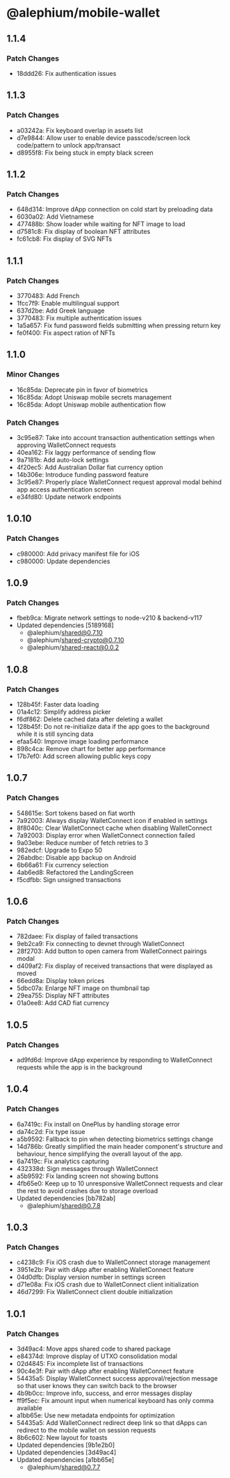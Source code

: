 # @alephium/mobile-wallet

## 1.1.4

### Patch Changes

- 18ddd26: Fix authentication issues

## 1.1.3

### Patch Changes

- a03242a: Fix keyboard overlap in assets list
- d7e9844: Allow user to enable device passcode/screen lock code/pattern to unlock app/transact
- d8955f8: Fix being stuck in empty black screen

## 1.1.2

### Patch Changes

- 648d314: Improve dApp connection on cold start by preloading data
- 6030a02: Add Vietnamese
- 477488b: Show loader while waiting for NFT image to load
- d7581c8: Fix display of boolean NFT attributes
- fc61cb8: Fix display of SVG NFTs

## 1.1.1

### Patch Changes

- 3770483: Add French
- 1fcc7f9: Enable multilingual support
- 637d2be: Add Greek language
- 3770483: Fix multiple authentication issues
- 1a5a657: Fix fund password fields submitting when pressing return key
- fe0f400: Fix aspect ration of NFTs

## 1.1.0

### Minor Changes

- 16c85da: Deprecate pin in favor of biometrics
- 16c85da: Adopt Uniswap mobile secrets management
- 16c85da: Adopt Uniswap mobile authentication flow

### Patch Changes

- 3c95e87: Take into account transaction authentication settings when approving WalletConnect requests
- 40ea162: Fix laggy performance of sending flow
- 9a7181b: Add auto-lock settings
- 4f20ec5: Add Australian Dollar fiat currency option
- 14b306e: Introduce funding password feature
- 3c95e87: Properly place WalletConnect request approval modal behind app access authentication screen
- e34fd80: Update network endpoints

## 1.0.10

### Patch Changes

- c980000: Add privacy manifest file for iOS
- c980000: Update dependencies

## 1.0.9

### Patch Changes

- fbeb9ca: Migrate network settings to node-v210 & backend-v117
- Updated dependencies [5189168]
  - @alephium/shared@0.7.10
  - @alephium/shared-crypto@0.7.10
  - @alephium/shared-react@0.0.2

## 1.0.8

### Patch Changes

- 128b45f: Faster data loading
- 01a4c12: Simplify address picker
- f6df862: Delete cached data after deleting a wallet
- 128b45f: Do not re-initialize data if the app goes to the background while it is still syncing data
- efaa540: Improve image loading performance
- 898c4ca: Remove chart for better app performance
- 17b7ef0: Add screen allowing public keys copy

## 1.0.7

### Patch Changes

- 548615e: Sort tokens based on fiat worth
- 7a92003: Always display WalletConnect icon if enabled in settings
- 8f8040c: Clear WalletConnect cache when disabling WalletConnect
- 7a92003: Display error when WalletConnect connection failed
- 9a03ebe: Reduce number of fetch retries to 3
- 982edcf: Upgrade to Expo 50
- 26abdbc: Disable app backup on Android
- 6b66a61: Fix currency selection
- 4ab6ed8: Refactored the LandingScreen
- f5cdfbb: Sign unsigned transactions

## 1.0.6

### Patch Changes

- 782daee: Fix display of failed transactions
- 9eb2ca9: Fix connecting to devnet through WalletConnect
- 28f2703: Add button to open camera from WalletConnect pairings modal
- d409af2: Fix display of received transactions that were displayed as moved
- 66edd8a: Display token prices
- 5dbc07a: Enlarge NFT image on thumbnail tap
- 29ea755: Display NFT attributes
- 01a0ee8: Add CAD fiat currency

## 1.0.5

### Patch Changes

- ad9fd6d: Improve dApp experience by responding to WalletConnect requests while the app is in the background

## 1.0.4

### Patch Changes

- 6a7419c: Fix install on OnePlus by handling storage error
- da74c2d: Fix type issue
- a5b9592: Fallback to pin when detecting biometrics settings change
- 14d786b: Greatly simplified the main header component's structure and behaviour, hence simplifying the overall layout of the app.
- 6a7419c: Fix analytics capturing
- 432338d: Sign messages through WalletConnect
- a5b9592: Fix landing screen not showing buttons
- 4fb65e0: Keep up to 10 unresponsive WalletConnect requests and clear the rest to avoid crashes due to storage overload
- Updated dependencies [bb782ab]
  - @alephium/shared@0.7.8

## 1.0.3

### Patch Changes

- c4238c9: Fix iOS crash due to WalletConnect storage management
- 3951e2b: Pair with dApp after enabling WalletConnect feature
- 04d0dfb: Display version number in settings screen
- d71e08a: Fix iOS crash due to WalletConnect client initialization
- 46d7299: Fix WalletConnect client double initialization

## 1.0.1

### Patch Changes

- 3d49ac4: Move apps shared code to shared package
- e84374d: Improve display of UTXO consolidation modal
- 02d4845: Fix incomplete list of transactions
- 90c4e3f: Pair with dApp after enabling WalletConnect feature
- 54435a5: Display WalletConnect success approval/rejection message so that user knows they can switch back to the browser
- 4b9b0cc: Improve info, success, and error messages display
- ff9f5ec: Fix amount input when numerical keyboard has only comma available
- a1bb65e: Use new metadata endpoints for optimization
- 54435a5: Add WalletConnect redirect deep link so that dApps can redirect to the mobile wallet on session requests
- 8b6c602: New layout for toasts
- Updated dependencies [9b1e2b0]
- Updated dependencies [3d49ac4]
- Updated dependencies [a1bb65e]
  - @alephium/shared@0.7.7
